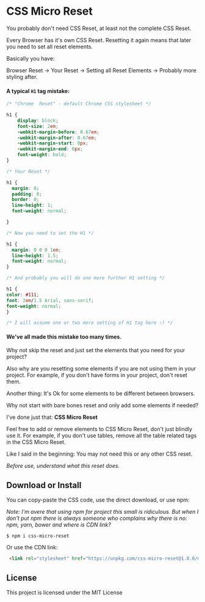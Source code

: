 # CSS Micro Reset

You probably don't need CSS Reset, at least not the complete CSS Reset.

Every Browser has it's own CSS Reset. Resetting it again means that later you need to set all reset elements.

Basically you have:

Browser Reset -> Your Reset ->  Setting all Reset Elements -> Probably more styling after.

#### A typical `H1` tag mistake:

```css
/* "Chrome  Reset" - default Chrome CSS stylesheet */

h1 {
    display: block;
    font-size: 2em;
    -webkit-margin-before: 0.67em;
    -webkit-margin-after: 0.67em;
    -webkit-margin-start: 0px;
    -webkit-margin-end: 0px;
    font-weight: bold;
}

/* Your Reset */

h1 {
  margin: 0;
  padding: 0;
  border: 0;
  line-height: 1;
  font-weight: normal;

}

/* Now you need to set the H1 */

h1 {
  margin: 0 0 0 1em;
  line-height: 1.5;
  font-weight: normal;
}

/* And probably you will do one more further H1 setting */

h1 {
color: #111;
font: 2em/1.5 Arial, sans-serif;
font-weight: normal;
}

/* I will assume one or two more setting of H1 tag here :) */
```

#### We've all made this mistake too many times.

Why not skip the reset and just set the elements that you need for your project?

Also why are you resetting some elements if you are not using them in your project. For example, if you don't have forms in your project, don't reset them.

Another thing: It's Ok for some elements to be different between browsers.

Why not start with bare bones reset and only add some elements if needed?

I've done just that: **CSS Micro Reset**

Feel free to add or remove elements to CSS Micro Reset, don't just blindly use it. For example, if you don't use tables, remove all the table related tags in the CSS Micro Reset.

Like I said in the beginning: You may not need this or any other CSS reset.

*Before use, understand what this reset does.*

## Download or Install

You can copy-paste the CSS code, use the direct download, or use npm:

*Note: I'm avere that using npm for project this small is ridiculous. But when I don't put npm there is always someone who complains why there is no: npm, yarn, bower and where is CDN link?*

```
$ npm i css-micro-reset
```
Or use the CDN link:

```html
 <link rel="stylesheet" href="https://unpkg.com/css-micro-reset@1.0.0/micro-css-reset.css">
 ```

## License

This project is licensed under the MIT License
